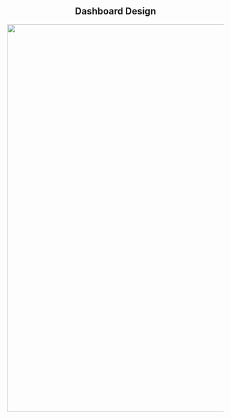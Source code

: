 <h2 align="center">Dashboard Design</h2>
<p align="center">
<img width="900px" src="https://user-images.githubusercontent.com/80118217/210852313-3c19f631-971f-469a-a987-9728ae94a3d7.JPG">
</p>
